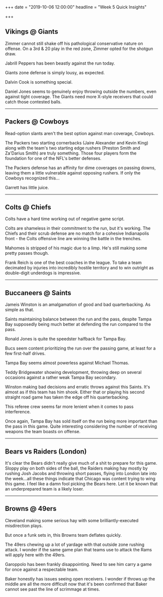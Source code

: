 +++
date = "2019-10-06 12:00:00"
headline = "Week 5 Quick Insights"

+++
## Vikings @ Giants

Zimmer cannot still shake off his pathological conservative nature on offense. On a 3rd & 20 play in the red zone, Zimmer opted for the shotgun draw.

Jabrill Peppers has been beastly against the run today.

Giants zone defense is simply lousy, as expected.

Dalvin Cook is something special.

Daniel Jones seems to genuinely enjoy throwing outside the numbers, even against tight coverage. The Giants need more X-style receivers that could catch those contested balls.

***

## Packers @ Cowboys

Read-option slants aren't the best option against man coverage, Cowboys.

The Packers two starting cornerbacks (Jaire Alexander and Kevin King) along with the team's two starting edge rushers (Preston Smith and Za'Darius Smith) are truly something. Those four players form the foundation for one of the NFL's better defenses.

The Packers defense has an affinity for dime coverages on passing downs, leaving them a little vulnerable against opposing rushers. If only the Cowboys recognized this...

Garrett has little juice.

***

## Colts @ Chiefs

Colts have a hard time working out of negative game script.

Colts are shameless in their commitment to the run, but it's working. The Chiefs and their scrub defense are no match for a cohesive Indianapolis front - the Colts offensive line are winning the battle in the trenches.

Mahomes is stripped of his magic due to a limp. He's still making some pretty passes though.

Frank Reich is one of the best coaches in the league. To take a team decimated by injuries into incredibly hostile territory and to win outright as double-digit underdogs is impressive.

***

## Buccaneers @ Saints

Jameis Winston is an amalgamation of good and bad quarterbacking. As simple as that.

Saints maintaining balance between the run and the pass, despite Tampa Bay supposedly being much better at defending the run compared to the pass.

Ronald Jones is quite the speedster halfback for Tampa Bay.

Bucs seem content prioritizing the run over the passing game, at least for a few first-half drives.

Tampa Bay seems almost powerless against Michael Thomas.

Teddy Bridgewater showing development, throwing deep on several occasions against a rather weak Tampa Bay secondary.

Winston making bad decisions and erratic throws against this Saints. It's almost as if this team has him shook. Either that or playing his second straight road game has taken the edge off his quarterbacking.

This referee crew seems far more lenient when it comes to pass interference.

Once again, Tampa Bay has sold itself on the run being more important than the pass in this game. Quite interesting considering the number of receiving weapons the team boasts on offense.

***

## Bears vs Raiders (London)

It's clear the Bears didn't really give much of a shit to prepare for this game. Sloppy play on both sides of the ball, the Raiders making hay mostly by rushing Josh Jacobs and throwing short passes, flying into London late into the week...all these things indicate that Chicago was content trying to wing this game. I feel like a damn fool picking the Bears here. Let it be known that an underprepared team is a likely loser.

***

## Browns @ 49ers

Cleveland making some serious hay with some brilliantly-executed misdirection plays.

But once a funk sets in, this Browns team deflates quickly.

The 49ers chewing up a lot of yardage with that outside zone rushing attack. I wonder if the same game plan that teams use to attack the Rams will apply here with the 49ers.

Garoppolo has been frankly disappointing. Need to see him carry a game for once against a respectable team.

Baker honestly has issues seeing open receivers. I wonder if throws up the middle are all the more difficult now that it's been confirmed that Baker cannot see past the line of scrimmage at times.